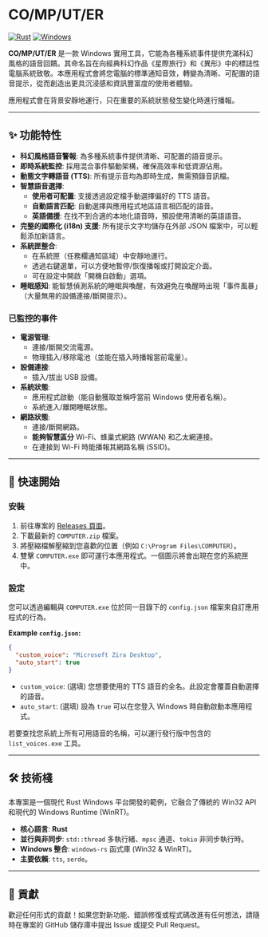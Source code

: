 # CO/MP/UT/ER

[![Rust](https://img.shields.io/badge/language-Rust-orange.svg)](https://www.rust-lang.org/)
[![Windows](https://img.shields.io/badge/platform-Windows-0078D6.svg)](https://www.microsoft.com/windows/)

**CO/MP/UT/ER** 是一款 Windows 實用工具，它能為各種系統事件提供充滿科幻風格的語音回饋。其命名旨在向經典科幻作品《星際旅行》和《異形》中的標誌性電腦系統致敬。本應用程式會將您電腦的標準通知音效，轉變為清晰、可配置的語音提示，從而創造出更具沉浸感和資訊豐富度的使用者體驗。

應用程式會在背景安靜地運行，只在重要的系統狀態發生變化時進行播報。

---

## ✨ 功能特性

- **科幻風格語音警報**: 為多種系統事件提供清晰、可配置的語音提示。
- **即時系統監控**: 採用混合事件驅動架構，確保高效率和低資源佔用。
- **動態文字轉語音 (TTS)**: 所有提示音均為即時生成，無需預錄音訊檔。
- **智慧語音選擇**:
    - **使用者可配置**: 支援透過設定檔手動選擇偏好的 TTS 語音。
    - **自動語言匹配**: 自動選擇與應用程式地區語言相匹配的語音。
    - **英語備援**: 在找不到合適的本地化語音時，預設使用清晰的英語語音。
- **完整的國際化 (i18n) 支援**: 所有提示文字均儲存在外部 JSON 檔案中，可以輕鬆添加新語言。
- **系統匣整合**:
    - 在系統匣（任務欄通知區域）中安靜地運行。
    - 透過右鍵選單，可以方便地暫停/恢復播報或打開設定介面。
    - 可在設定中開啟「開機自啟動」選項。
- **睡眠感知**: 能智慧偵測系統的睡眠與喚醒，有效避免在喚醒時出現「事件風暴」（大量無用的設備連接/斷開提示）。

### 已監控的事件
- **電源管理**:
    - 連接/斷開交流電源。
    - 物理插入/移除電池（並能在插入時播報當前電量）。
- **設備連接**:
    - 插入/拔出 USB 設備。
- **系統狀態**:
    - 應用程式啟動（能自動獲取並稱呼當前 Windows 使用者名稱）。
    - 系統進入/離開睡眠狀態。
- **網路狀態**:
    - 連接/斷開網路。
    - **能夠智慧區分** Wi-Fi、蜂巢式網路 (WWAN) 和乙太網連接。
    - 在連接到 Wi-Fi 時能播報其網路名稱 (SSID)。

---

## 🚀 快速開始

### 安裝
1.  前往專案的 [Releases 頁面](https://github.com/ECeternalcat/CO-MP-UT-ER/releases)。
2.  下載最新的 `COMPUTER.zip` 檔案。
3.  將壓縮檔解壓縮到您喜歡的位置（例如 `C:\Program Files\COMPUTER`）。
4.  雙擊 `COMPUTER.exe` 即可運行本應用程式。一個圖示將會出現在您的系統匣中。

### 設定
您可以透過編輯與 `COMPUTER.exe` 位於同一目錄下的 `config.json` 檔案來自訂應用程式的行為。

**Example `config.json`:**
```json
{
  "custom_voice": "Microsoft Zira Desktop",
  "auto_start": true
}
```
- `custom_voice`: (選填) 您想要使用的 TTS 語音的全名。此設定會覆蓋自動選擇的語音。
- `auto_start`: (選填) 設為 `true` 可以在您登入 Windows 時自動啟動本應用程式。

若要查找您系統上所有可用語音的名稱，可以運行發行版中包含的 `list_voices.exe` 工具。

---

## 🛠️ 技術棧

本專案是一個現代 Rust Windows 平台開發的範例，它融合了傳統的 Win32 API 和現代的 Windows Runtime (WinRT)。

- **核心語言**: **Rust**
- **並行與非同步**: `std::thread` 多執行緒、`mpsc` 通道、`tokio` 非同步執行時。
- **Windows 整合**: `windows-rs` 函式庫 (Win32 & WinRT)。
- **主要依賴**: `tts`, `serde`。

---

## 🤝 貢獻

歡迎任何形式的貢獻！如果您對新功能、錯誤修復或程式碼改進有任何想法，請隨時在專案的 GitHub 儲存庫中提出 Issue 或提交 Pull Request。

